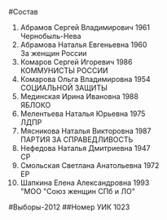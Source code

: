 #Состав
1. Абрамов Сергей Владимирович 1961   
    Чернобыль-Нева
2. Абрамова Наталья Евгеньевна 1960   
    За женщин России
3. Комаров Сергей Игоревич 1986   
    КОММУНИСТЫ РОССИИ
4. Комарова Ольга Владимировна 1954   
    СОЦИАЛЬНОЙ ЗАЩИТЫ
5. Мединская Ирина Ивановна 1988   
    ЯБЛОКО
6. Мелентьева Наталья Юрьевна 1975   
    ЛДПР
7. Мясникова Наталья Викторовна 1987   
    ПАРТИЯ ЗА СПРАВЕДЛИВОСТЬ
8. Нефедова Наталья Дмитриевна 1947   
    СР
9. Смольская Светлана Анатольевна 1972   
    ЕР
10. Шапкина Елена Александровна 1993   
    "МОО "Союз женщин СПб и ЛО"

#Выборы-2012
##Номер УИК
1023